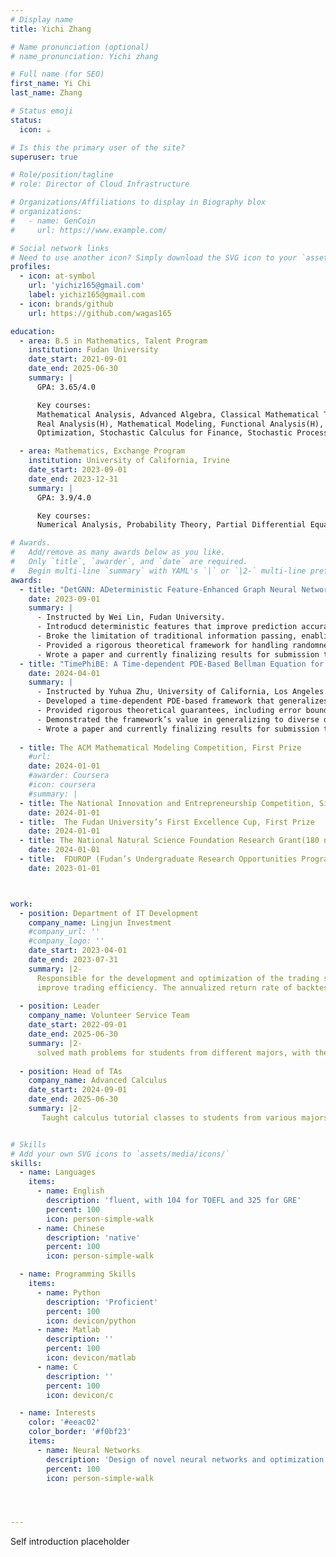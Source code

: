 ```yaml
---
# Display name
title: Yichi Zhang

# Name pronunciation (optional)
# name_pronunciation: Yichi zhang

# Full name (for SEO)
first_name: Yi Chi
last_name: Zhang

# Status emoji
status:
  icon: ☕️

# Is this the primary user of the site?
superuser: true

# Role/position/tagline
# role: Director of Cloud Infrastructure

# Organizations/Affiliations to display in Biography blox
# organizations:
#   - name: GenCoin
#     url: https://www.example.com/

# Social network links
# Need to use another icon? Simply download the SVG icon to your `assets/media/icons/` folder.
profiles:
  - icon: at-symbol
    url: 'yichiz165@gmail.com'
    label: yichiz165@gmail.com
  - icon: brands/github
    url: https://github.com/wagas165

education:
  - area: B.S in Mathematics, Talent Program
    institution: Fudan University
    date_start: 2021-09-01
    date_end: 2025-06-30
    summary: |
      GPA: 3.65/4.0

      Key courses:
      Mathematical Analysis, Advanced Algebra, Classical Mathematical Thoughts, Ordinary Differential Equations, 
      Real Analysis(H), Mathematical Modeling, Functional Analysis(H), Equations of Mathematical Physics(H), 
      Optimization, Stochastic Calculus for Finance, Stochastic Processes, Mathematical Statistics

  - area: Mathematics, Exchange Program
    institution: University of California, Irvine
    date_start: 2023-09-01
    date_end: 2023-12-31
    summary: |
      GPA: 3.9/4.0

      Key courses:
      Numerical Analysis, Probability Theory, Partial Differential Equations

# Awards.
#   Add/remove as many awards below as you like.
#   Only `title`, `awarder`, and `date` are required.
#   Begin multi-line `summary` with YAML's `|` or `|2-` multi-line prefix and indent 2 spaces below.
awards:
  - title: "DetGNN: ADeterministic Feature-Enhanced Graph Neural Network for Modeling Higher-order Interactions"
    date: 2023-09-01
    summary: |
      - Instructed by Wei Lin, Fudan University. 
      - Introducd deterministic features that improve prediction accuracy and established a new paradigm for modeling and predicting complex systems. 
      - Broke the limitation of traditional information passing, enabling information exchange across multiple nodes and edges - simultaneously, capturing higher-order interactions beyond direct adjacency. 
      - Provided a rigorous theoretical framework for handling randomness and uncertainty in complex networks. 
      - Wrote a paper and currently finalizing results for submission to ICML 2025. 
  - title: "TimePhiBE: A Time-dependent PDE-Based Bellman Equation for Continuous-Time Policy Evaluation"
    date: 2024-04-01
    summary: |
      - Instructed by Yuhua Zhu, University of California, Los Angeles. 
      - Developed a time-dependent PDE-based framework that generalizes existing policy evaluation methods to handle dynamic, time-varying systems in reinforcement learning, including scenarios with discount factors. 
      - Provided rigorous theoretical guarantees, including error bounds and high-order approximations for both deterministic and stochastic cases. 
      - Demonstrated the framework’s value in generalizing to diverse dynamic scenarios and its superior accuracy. 
      - Wrote a paper and currently finalizing results for submission to NeurIPS 2025. 
      
  - title: The ACM Mathematical Modeling Competition, First Prize
    #url: 
    date: 2024-01-01
    #awarder: Coursera
    #icon: coursera
    #summary: |
  - title: The National Innovation and Entrepreneurship Competition, Silver Award
    date: 2024-01-01
  - title:  The Fudan University’s First Excellence Cup, First Prize
    date: 2024-01-01
  - title: The National Natural Science Foundation Research Grant(180 nationwide), ¥100,000
    date: 2024-01-01
  - title:  FDUROP (Fudan’s Undergraduate Research Opportunities Program) Grant, ¥20,000
    date: 2023-01-01



work:
  - position: Department of IT Development
    company_name: Lingjun Investment
    #company_url: ''
    #company_logo: ''
    date_start: 2023-04-01
    date_end: 2023-07-31
    summary: |2-
      Responsible for the development and optimization of the trading system, integrating deep learning technology to significantly
      improve trading efficiency. The annualized return rate of backtesting exceeded 20%, with the Sharpe ratio 0.7.
  
  - position: Leader
    company_name: Volunteer Service Team
    date_start: 2022-09-01
    date_end: 2025-06-30
    summary: |2-
      solved math problems for students from different majors, with the total service time beyond 200 hours.
  
  - position: Head of TAs
    company_name: Advanced Calculus
    date_start: 2024-09-01
    date_end: 2025-06-30
    summary: |2-
       Taught calculus tutorial classes to students from various majors, established an online QA platform.


# Skills
# Add your own SVG icons to `assets/media/icons/`
skills:
  - name: Languages
    items:
      - name: English
        description: 'fluent, with 104 for TOEFL and 325 for GRE'
        percent: 100
        icon: person-simple-walk
      - name: Chinese
        description: 'native'
        percent: 100
        icon: person-simple-walk

  - name: Programming Skills
    items:
      - name: Python
        description: 'Proficient'
        percent: 100
        icon: devicon/python
      - name: Matlab
        description: ''
        percent: 100
        icon: devicon/matlab
      - name: C
        description: ''
        percent: 100
        icon: devicon/c

  - name: Interests
    color: '#eeac02'
    color_border: '#f0bf23'
    items:
      - name: Neural Networks
        description: 'Design of novel neural networks and optimization frameworks, especially in hypergraph neural networks, and the application of machine learning in various fields'
        percent: 100
        icon: person-simple-walk




---
```


Self introduction placeholder